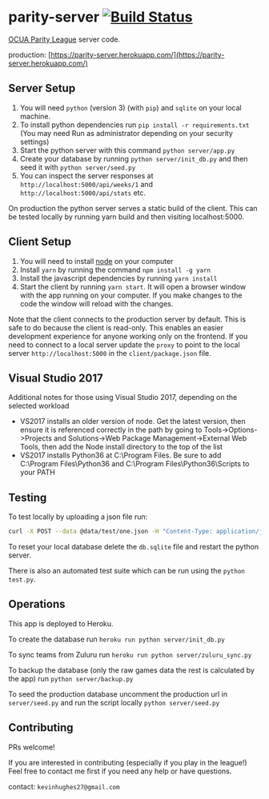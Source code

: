 parity-server [![Build Status](https://travis-ci.org/kevinhughes27/parity-server.svg?branch=master)](https://travis-ci.org/kevinhughes27/parity-server)
=============

[OCUA Parity League](http://www.ocua.ca/Parity-League) server code.

production: [https://parity-server.herokuapp.com/](https://parity-server.herokuapp.com/)


Server Setup
------------

1. You will need `python` (version 3) (with `pip`) and `sqlite` on your local machine.
2. To install python dependencies run `pip install -r requirements.txt` (You may need Run as administrator depending on your security settings)
3. Start the python server with this command `python server/app.py`
4. Create your database by running `python server/init_db.py` and then seed it with `python server/seed.py`
5. You can inspect the server responses at `http://localhost:5000/api/weeks/1` and `http://localhost:5000/api/stats` etc.

On production the python server serves a static build of the client. This can be tested locally by running yarn build and then visiting localhost:5000.


Client Setup
------------

1. You will need to install [node](https://nodejs.org/en/) on your computer
2. Install `yarn` by running the command `npm install -g yarn`
3. Install the javascript dependencies by running `yarn install`
4. Start the client by running `yarn start`. It will open a browser window with the app running on your computer. If you make changes to the code the window will reload with the changes.

Note that the client connects to the production server by default. This is safe to do because the client is read-only. This enables an easier development experience for anyone working only on the frontend. If you need to connect to a local server update the `proxy` to point to the local server `http://localhost:5000` in the `client/package.json` file.


Visual Studio 2017
------------------
Additional notes for those using Visual Studio 2017, depending on the selected workload
- VS2017 installs an older version of node. Get the latest version, then ensure it is referenced correctly in the path by going to Tools->Options->Projects and Solutions->Web Package Management->External Web Tools, then add the Node install directory to the top of the list
- VS2017 installs Python36 at C:\Program Files. Be sure to add C:\Program Files\Python36 and C:\Program Files\Python36\Scripts to your PATH


Testing
-------

To test locally by uploading a json file run:

```sh
curl -X POST --data @data/test/one.json -H "Content-Type: application/json" http://localhost:5000/upload
```

To reset your local database delete the `db.sqlite` file and restart the python server.

There is also an automated test suite which can be run using the `python test.py`.


Operations
----------

This app is deployed to Heroku.


To create the database run `heroku run python server/init_db.py`


To sync teams from Zuluru run `heroku run python server/zuluru_sync.py`


To backup the database (only the raw games data the rest is calculated by the app) run `python server/backup.py`


To seed the production database uncomment the production url in `server/seed.py` and run the script locally `python server/seed.py`


Contributing
------------

PRs welcome!

If you are interested in contributing (especially if you play in the league!) Feel free to contact me first if you need any help or have questions.

contact: `kevinhughes27@gmail.com`
